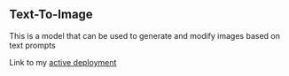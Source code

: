 ## Text-To-Image
This is a model that can be used to generate and modify images based on text prompts

Link to my [active deployment](https://bajgp1ur3hae1csobva0nbm940.ingress.provider-02.sandbox-01.aksh.pw)
